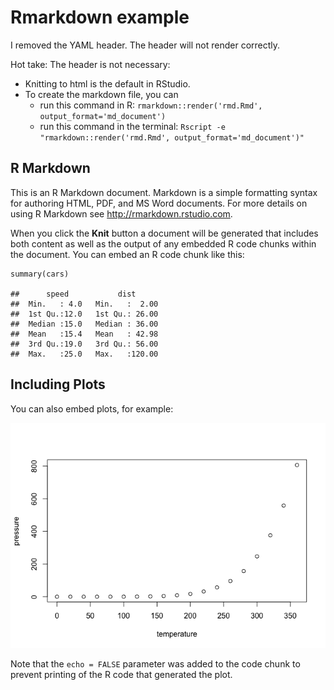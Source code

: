 Rmarkdown example
=================

I removed the YAML header. The header will not render correctly.

Hot take: The header is not necessary:

-   Knitting to html is the default in RStudio.
-   To create the markdown file, you can
    -   run this command in R:
        `rmarkdown::render('rmd.Rmd', output_format='md_document')`
    -   run this command in the terminal:
        `Rscript -e "rmarkdown::render('rmd.Rmd', output_format='md_document')"`

R Markdown
----------

This is an R Markdown document. Markdown is a simple formatting syntax
for authoring HTML, PDF, and MS Word documents. For more details on
using R Markdown see <http://rmarkdown.rstudio.com>.

When you click the **Knit** button a document will be generated that
includes both content as well as the output of any embedded R code
chunks within the document. You can embed an R code chunk like this:

    summary(cars)

    ##      speed           dist       
    ##  Min.   : 4.0   Min.   :  2.00  
    ##  1st Qu.:12.0   1st Qu.: 26.00  
    ##  Median :15.0   Median : 36.00  
    ##  Mean   :15.4   Mean   : 42.98  
    ##  3rd Qu.:19.0   3rd Qu.: 56.00  
    ##  Max.   :25.0   Max.   :120.00

Including Plots
---------------

You can also embed plots, for example:

![](rmd_example_files/figure-markdown_strict/pressure-1.png)

Note that the `echo = FALSE` parameter was added to the code chunk to
prevent printing of the R code that generated the plot.
